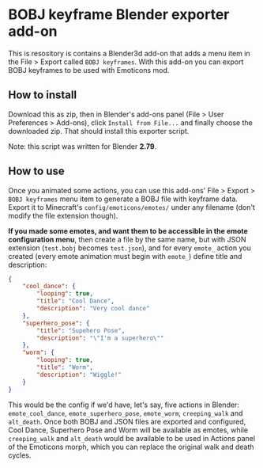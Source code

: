 # BOBJ keyframe Blender exporter add-on

This is resository is contains a Blender3d add-on that adds a menu item in the File > Export called `BOBJ keyframes`. With this add-on you can export BOBJ keyframes to be used with Emoticons mod.

## How to install

Download this as zip, then in Blender's add-ons panel (File > User Preferences > Add-ons), click `Install from File...` and finally choose the downloaded zip. That should install this exporter script. 

Note: this script was written for Blender **2.79**.

## How to use

Once you animated some actions, you can use this add-ons' File > Export > `BOBJ keyframes` menu item to generate a BOBJ file with keyframe data. Export it to Minecraft's `config/emoticons/emotes/` under any filename (don't modify the file extension though). 

**If you made some emotes, and want them to be accessible in the emote configuration menu**, then create a file by the same name, but with JSON extension (`test.bobj` becomes `test.json`), and for every `emote_` action you created (every emote animation must begin with `emote_`) define title and description:

```json
{
	"cool_dance": {
		"looping": true,
		"title": "Cool Dance",
		"description": "Very cool dance"
	},
	"superhero_pose": {
		"title": "Supehero Pose",
		"description": "\"I'm a superhero\""
	},
	"worm": {
		"looping": true,
		"title": "Worm",
		"description": "Wiggle!"	
	}
}
```

This would be the config if we'd have, let's say, five actions in Blender: `emote_cool_dance`, `emote_superhero_pose`, `emote_worm`, `creeping_walk` and `alt_death`. Once both BOBJ and JSON files are exported and configured, Cool Dance, Superhero Pose and Worm will be available as emotes, while `creeping_walk` and `alt_death` would be available to be used in Actions panel of the Emoticons morph, which you can replace the original walk and death cycles.